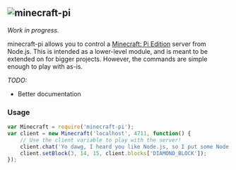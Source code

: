 ## ![minecraft-pi](https://raw.github.com/remixz/minecraft-pi/master/minecraft-pi.png)

*Work in progress.*

minecraft-pi allows you to control a [Minecraft: Pi Edition](http://pi.minecraft.net/) server from Node.js. This is intended as a lower-level module, and is meant to be extended on for bigger projects. However, the commands are simple enough to play with as-is.

*TODO:*

* Better documentation

### Usage

```js
var Minecraft = require('minecraft-pi');
var client = new Minecraft('localhost', 4711, function() {
	// Use the client variable to play with the server!
	client.chat('Yo dawg, I heard you like Node.js, so I put some Node.js in your Pi so you can Node.js while you Pi.');
	client.setBlock(3, 14, 15, client.blocks['DIAMOND_BLOCK']);
});
```
